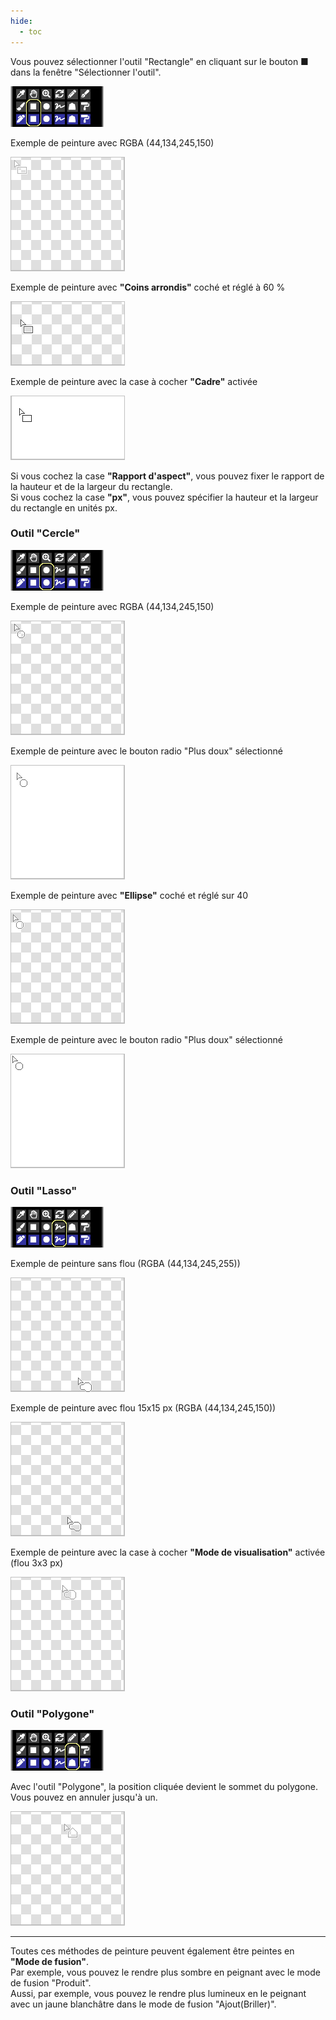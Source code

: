 ```yaml
---
hide:
  - toc
---
```


<!-- https://steamcommunity.com/sharedfiles/filedetails/?id=2967691074 -->

Vous pouvez sélectionner l'outil "Rectangle" en cliquant sur le bouton ■ dans la fenêtre "Sélectionner l'outil".

![tool_select_rect](./image/tool_select_rect.png)

Exemple de peinture avec RGBA (44,134,245,150)

![rect](./image/rect.gif)

Exemple de peinture avec __"Coins arrondis"__ coché et réglé à 60 %

![rect_round60](./image/rect_round60.gif)

Exemple de peinture avec la case à cocher __"Cadre"__ activée

![rect_waku_A255](./image/rect_waku_A255.gif)

Si vous cochez la case __"Rapport d'aspect"__, vous pouvez fixer le rapport de la hauteur et de la largeur du rectangle. <br />
Si vous cochez la case __"px"__, vous pouvez spécifier la hauteur et la largeur du rectangle en unités px.


### Outil "Cercle"

![tool_select_circle](./image/tool_select_circle.png)

Exemple de peinture avec RGBA (44,134,245,150)

![circle](./image/circle.gif)

Exemple de peinture avec le bouton radio "Plus doux" sélectionné

![circle_softer_A255](./image/circle_softer_A255.gif)

Exemple de peinture avec __"Ellipse"__ coché et réglé sur 40

![ellipse40](./image/ellipse40.gif)

Exemple de peinture avec le bouton radio "Plus doux" sélectionné

![ellipse40_softer_A255](./image/ellipse40_softer_A255.gif)


### Outil "Lasso"

![tool_select_lasso](./image/tool_select_lasso.png)

Exemple de peinture sans flou (RGBA (44,134,245,255))

![lasso_A255](./image/lasso_A255.gif)

Exemple de peinture avec flou 15x15 px (RGBA (44,134,245,150))

![lasso_blur15x15](./image/lasso_blur15x15.gif)

Exemple de peinture avec la case à cocher __"Mode de visualisation"__ activée (flou 3x3 px)

![lasso_visualize_blur3x3](./image/lasso_visualize_blur3x3.gif)


### Outil "Polygone"

![tool_select_poly](./image/tool_select_poly.png)

Avec l'outil "Polygone", la position cliquée devient le sommet du polygone. <br />
Vous pouvez en annuler jusqu'à un.

![poly](./image/poly.gif)

---

Toutes ces méthodes de peinture peuvent également être peintes en __"Mode de fusion"__. <br />
Par exemple, vous pouvez le rendre plus sombre en peignant avec le mode de fusion "Produit". <br />
Aussi, par exemple, vous pouvez le rendre plus lumineux en le peignant avec un jaune blanchâtre dans le mode de fusion "Ajout(Briller)".
